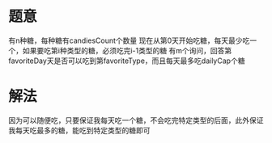 # 题意
有n种糖，每种糖有candiesCount个数量
现在从第0天开始吃糖，每天最少吃一个，如果要吃第i种类型的糖，必须吃完i-1类型的糖
有m个询问，回答第favoriteDay天是否可以吃到第favoriteType，而且每天最多吃dailyCap个糖

# 解法
因为可以随便吃，只要保证我每天吃一个糖，不会吃完特定类型的后面，此外保证我每天吃最多的糖，能吃到特定类型的糖即可